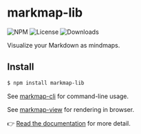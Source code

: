 # markmap-lib

![NPM](https://img.shields.io/npm/v/markmap-lib.svg)
![License](https://img.shields.io/npm/l/markmap-lib.svg)
![Downloads](https://img.shields.io/npm/dt/markmap-lib.svg)

Visualize your Markdown as mindmaps.

## Install

```sh
$ npm install markmap-lib
```

See [markmap-cli](https://github.com/gera2ld/markmap/tree/master/packages/markmap-cli) for command-line usage.

See [markmap-view](https://github.com/gera2ld/markmap/tree/master/packages/markmap-view) for rendering in browser.

👉 [Read the documentation](https://markmap.js.org/docs) for more detail.

